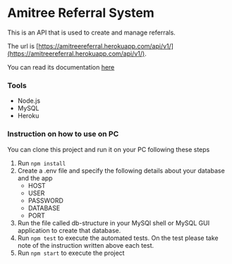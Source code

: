 # Amitree Referral System

This is an API that is used to create and manage referrals.

The url is [https://amitreereferral.herokuapp.com/api/v1/](https://amitreereferral.herokuapp.com/api/v1/).

You can read its documentation [here](https://documenter.getpostman.com/view/8710999/TWDcFuyL)

### Tools

- Node.js
- MySQL
- Heroku

### Instruction on how to use on PC

You can clone this project and run it on your PC following these steps

1. Run `npm install`
2. Create a .env file and specify the following details about your database and the app
   - HOST
   - USER
   - PASSWORD
   - DATABASE
   - PORT
3. Run the file called db-structure in your MySQl shell or MySQL GUI application to create that database.
4. Run `npm test` to execute the automated tests. On the test please take note of the instruction written above each test.
5. Run `npm start` to execute the project
